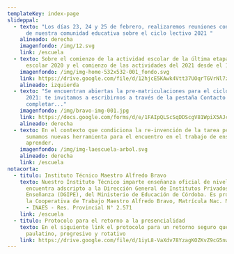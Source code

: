 ```yaml
---
templateKey: index-page
slideppal:
  - texto: "Los días 23, 24 y 25 de febrero, realizaremos reuniones con las familias
      de nuestra comunidad educativa sobre el ciclo lectivo 2021 "
    alineado: derecha
    imagenfondo: /img/12.svg
    link: /escuela
  - texto: Sobre el comienzo de la actividad escolar de la última etapa del ciclo
      escolar 2020 y el comienzo de las actividades del 2021 desde el 1 de marzo
    imagenfondo: /img/img-home-532x532-001_fondo.svg
    link: https://drive.google.com/file/d/12hjcE5KAwk4Vtt37UOqrTGVrNl7z-mfm/view?usp=sharing
    alineado: izquierda
  - texto: "Se encuentran abiertas la pre-matriculaciones para el ciclo lectivo
      2021: te invitamos a escribirnos a través de la pestaña Contacto y a
      completar..."
    imagenfondo: /img/bravo-img-001.jpg
    link: https://docs.google.com/forms/d/e/1FAIpQLScSqDDScgV81WpiX5AJc5hkqHLe2H-0SiaLyO_Xg-b8AmE2hA/viewform
    alineado: derecha
  - texto: En el contexto que condiciona la re-invención de la tarea pedagógica,
      sumamos nuevas herramienta para el encuentro en el trabajo de enseñar y
      aprender.
    imagenfondo: /img/img-laescuela-arbol.svg
    alineado: derecha
    link: /escuela
notacorta:
  - titulo: Instituto Técnico Maestro Alfredo Bravo
    texto: Nuestro Instituto Técnico imparte enseñanza oficial de nivel medio y se
      encuentra adscripto a la Dirección General de Institutos Privados de
      Enseñanza (DGIPE), del Ministerio de Educación de Córdoba. Es propiedad de
      la Cooperativa de Trabajo Maestro Alfredo Bravo, Matrícula Nac. N° 26.534
      - INAES - Res. Provincial N° 2.571
    link: /escuela
  - titulo: Protocolo para el retorno a la presencialidad
    texto: En el siguiente link el protocolo para un retorno seguro que será
      paulatino, progresivo y rotativo
    link: https://drive.google.com/file/d/1iyL8-VaXdv78YzagKOZKvZ9cG5nwePl8/view?usp=sharing
---
```

